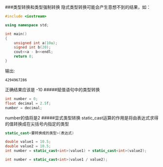 ###类型转换和类型强制转换
隐式类型转换可能会产生意想不到的结果，如：
```cpp
#include <iostream>

using namespace std;

int main()
{
	unsigned int a(10u);
	signed int b(20);
	cout<<a - b<<endl;
	return 0;
}
```
输出:
```text
4294967286
```
正确结果应该是 -10
#####赋值语句中的类型转换
```cpp
int number = 0;
float decimal = 2.5f;
number = decimal;
```
number的值将是2
#####显式类型转换
static_cast运算的作用是将由表达式求得的值转换成在尖括号内指定的类型
```cpp
static_cast<要转换成的类型>(表达式)
```
```cpp
double value1 = 10.5;
double value2 = 10.5;
int number = static_cast<int>(value1) + static_cast<int>(value2);
```
```cpp
int number = static_cast<int>(value1 / value2);
```

